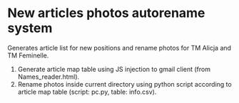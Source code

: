 # New articles photos autorename system

Generates article list for new positions and rename photos for TM Alicja and TM Feminelle.

1. Generate article map table using JS injection to gmail client (from Names_reader.html).
2. Rename photos inside current directory using python script according to article map table (script: pc.py, table: info.csv).
